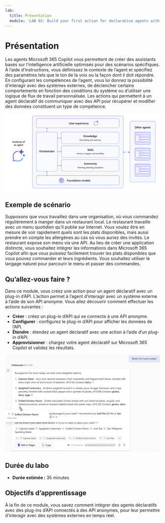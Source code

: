 ```yaml
---
lab:
  title: Présentation
  module: 'LAB 02: Build your first action for declarative agents with API plugin by using Visual Studio Code'
---
```


# Présentation

Les agents Microsoft 365 Copilot vous permettent de créer des assistants basés sur l’intelligence artificielle optimisés pour des scénarios spécifiques. À l’aide d’instructions, vous définissez le contexte de l’agent et spécifiez des paramètres tels que le ton de la voix ou la façon dont il doit répondre. En configurant les compétences de l’agent, vous lui donnez la possibilité d’interagir avec des systèmes externes, de déclencher certains comportements en fonction des conditions du système ou d’utiliser une logique de flux de travail personnalisée. Les actions qui permettent à un agent déclaratif de communiquer avec des API pour récupérer et modifier des données constituent un type de compétence.

![Diagramme montrant l’anatomie d’un agent déclaratif pour Microsoft 365 Copilot.](../media/LAB_02/1-anatomy-declarative-agent.png)

## Exemple de scénario

Supposons que vous travaillez dans une organisation, où vous commandez régulièrement à manger dans un restaurant local. Le restaurant travaille avec un menu quotidien qu’il publie sur Internet. Vous voulez être en mesure de voir rapidement quels sont les plats disponibles, mais aussi prendre en compte les allergènes au cas où vous auriez des invités. Le restaurant expose son menu via une API. Au lieu de créer une application distincte, vous souhaitez intégrer les informations dans Microsoft 365 Copilot afin que vous puissiez facilement trouver les plats disponibles que vous pouvez commander et leurs ingrédients. Vous souhaitez utiliser le langage naturel pour parcourir le menu et passer des commandes.

## Qu’allez-vous faire ?

Dans ce module, vous créez une action pour un agent déclaratif avec un plug-in d’API. L’action permet à l’agent d’interagir avec un système externe à l’aide de son API anonyme. Vous allez découvrir comment effectuer les actions suivantes :

- **Créer** : créez un plug-in d’API qui se connecte à une API anonyme.
- **Configurer** : configurez le plug-in d’API pour afficher les données de l’API.
- **Étendre** : étendez un agent déclaratif avec une action à l’aide d’un plug-in d’API.
- **Approvisionner** : chargez votre agent déclaratif sur Microsoft 365 Copilot et validez les résultats.

![Capture d’écran d’un agent déclaratif qui répond à un utilisateur avec des informations provenant d’une API externe.](../media/LAB_02/1-agent-response-api-plugin.png)

## Durée du labo

- **Durée estimée :** 35 minutes

## Objectifs d’apprentissage

À la fin de ce module, vous savez comment intégrer des agents déclaratifs avec des plug-ins d’API connectés à des API anonymes, pour leur permettre d’interagir avec des systèmes externes en temps réel.